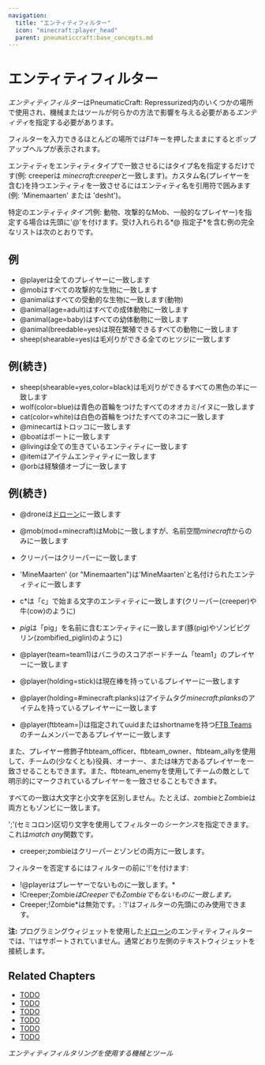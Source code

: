 ```yaml
---
navigation:
  title: "エンティティフィルター"
  icon: "minecraft:player_head"
  parent: pneumaticcraft:base_concepts.md
---
```


# エンティティフィルター

*エンティティフィルター*は<Color hex="#228">PneumaticCraft: Repressurized</Color>内のいくつかの場所で使用され、機械またはツールが何らかの方法で影響を与える必要がある*エンティティ*を指定する必要があります。

フィルターを入力できるほとんどの場所では*F1*キーを押したままにするとポップアップヘルプが表示されます。

エンティティをエンティティタイプで一致させるにはタイプ名を指定するだけです(例: <Color hex="#800">creeper</Color>は *minecraft:creeper*と一致します)。カスタム名(プレイヤーを含む)を持つエンティティを一致させるにはエンティティ名を引用符で囲みます(例: <Color hex="#800">'Minemaarten'</Color> または <Color hex="#800">'desht'</Color>)。

特定のエンティティ*タイプ*(例: 動物、攻撃的なMob、一般的なプレイヤー)を指定する場合は先頭に'@'を付けます。受け入れられる*@ 指定子*を含む例の完全なリストは次のとおりです。

## 例


- <Color hex="#800">@player</Color>は全てのプレイヤーに一致します
- <Color hex="#800">@mob</Color>はすべての攻撃的な生物に一致します
- <Color hex="#800">@animal</Color>はすべての受動的な生物に一致します(動物)
- <Color hex="#800">@animal(age=adult)</Color>はすべての成体動物に一致します
- <Color hex="#800">@animal(age=baby)</Color>はすべての幼体動物に一致します
- <Color hex="#800">@animal(breedable=yes)</Color>は現在繁殖できるすべての動物に一致します
- <Color hex="#800">sheep(shearable=yes)</Color>は毛刈りができる全てのヒツジに一致します

## 例(続き)


- <Color hex="#800">sheep(shearable=yes,color=black)</Color>は毛刈りができるすべての黒色の羊に一致します
- <Color hex="#800">wolf(color=blue)</Color>は青色の首輪をつけたすべてのオオカミ/イヌに一致します
- <Color hex="#800">cat(color=white)</Color>は白色の首輪をつけたすべてのネコに一致します
- <Color hex="#800">@minecart</Color>はトロッコに一致します
- <Color hex="#800">@boat</Color>はボートに一致します
- <Color hex="#800">@living</Color>は全ての生きているエンティティに一致します
- <Color hex="#800">@item</Color>はアイテムエンティティに一致します
- <Color hex="#800">@orb</Color>は経験値オーブに一致します

## 例(続き)


- <Color hex="#800">@drone</Color>は[ドローン](../drone.md)に一致します
- <Color hex="#800">@mob(mod=minecraft)</Color>はMobに一致しますが、名前空間*minecraft*からのみに一致します
- <Color hex="#800">クリーパー</Color>はクリーパーに一致します
- <Color hex="#800">'MineMaarten'</Color> (or <Color hex="#800">"Minemaarten"</Color>)は'MineMaarten'と名付けられたエンティティに一致します
- <Color hex="#800">c*</Color>は「c」で始まる文字のエンティティに一致します(クリーパー(creeper)や牛(cow)のように) 
- <Color hex="#800">*pig*</Color>は「pig」を名前に含むエンティティに一致します(豚(pig)やゾンビピグリン(zombified_piglin)のように)


- <Color hex="#800">@player(team=team1)</Color>はバニラのスコアボードチーム「team1」のプレイヤーに一致します
- <Color hex="#800">@player(holding=stick)</Color>は現在棒を持っているプレイヤーに一致します
- <Color hex="#800">@player(holding=#minecraft:planks)</Color>はアイテムタグ*minecraft:planks*のアイテムを持っているプレイヤーに一致します


- <Color hex="#800">@player(ftbteam=<uuid>|<shortname>)</Color>は指定されてuuidまたはshortnameを持つ[FTB Teams](https://www.curseforge.com/minecraft/mc-mods/ftb-teams-forge)のチームメンバーであるプレイヤーに一致します

また、プレイヤー修飾子<Color hex="#800">ftbteam_officer</Color>、<Color hex="#800">ftbteam_owner</Color>、<Color hex="#800">ftbteam_ally</Color>を使用して、チームの(少なくとも)役員、オーナー、または味方であるプレイヤーを一致させることもできます。また、<Color hex="#800">ftbteam_enemy</Color>を使用してチームの敵として明示的にマークされているプレイヤーを一致させることもできます。

すべての一致は大文字と小文字を区別しません。たとえば、<Color hex="#800">zombie</Color>と<Color hex="#800">Zombie</Color>は両方ともゾンビに一致します。

';'(セミコロン)区切り文字を使用してフィルターの*シーケンス*を指定できます。これは*match any*関数です。
- <Color hex="#800">creeper;zombie</Color>はクリーパー*と*ゾンビの両方に一致します。

フィルターを否定するにはフィルターの前に'!'を付けます:
- <Color hex="#800">!@player</Color>はプレーヤーでないものに一致します。*
- <Color hex="#800">!Creeper;Zombie</Color>*はCreeperでもZombieでもないものに一致します。*
- <Color hex="#800">Creeper;!Zombie</Color>*は<Color hex="#f00">無効です。</Color>: '!'はフィルターの先頭にのみ使用できます。

**注:** プログラミングウィジェットを使用した[ドローン](../drone.md)のエンティティフィルターでは、'!'はサポートされていません。通常どおり左側のテキストウィジェットを接続します。

## Related Chapters

- [TODO](../micromissiles.md)
- [TODO](../air_grate_module.md)
- [TODO](../pneumatic_helmet.md)
- [TODO](../sentry_turret.md)
- [TODO](../universal_sensor.md)
- [TODO](../text.md)

*エンティティフィルタリングを使用する機械とツール*

